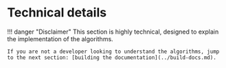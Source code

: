 # Technical details

!!! danger "Disclaimer"
    This section is highly technical, designed to explain the implementation of the algorithms.

    If you are not a developer looking to understand the algorithms, jump to the next section: [building the documentation](../build-docs.md).
